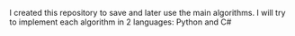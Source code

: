 I created this repository to save and later use the main algorithms.
I will try to implement each algorithm in 2 languages: Python and C#
